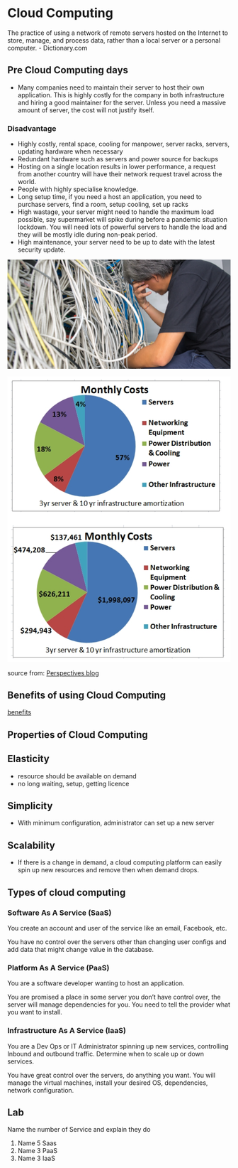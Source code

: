 # Cloud Computing

The practice of using a network of remote servers hosted on the Internet to store, manage, and process data, rather than a local server or a personal computer. - Dictionary.com

## Pre Cloud Computing days

- Many companies need to maintain their server to host their own application. This is highly costly for the company in both infrastructure and hiring a good maintainer for the server. Unless you need a massive amount of server, the cost will not justify itself.

### Disadvantage

- Highly costly, rental space, cooling for manpower, server racks, servers, updating hardware when necessary
- Redundant hardware such as servers and power source for backups
- Hosting on a single location results in lower performance, a request from another country will have their network request travel across the world.
- People with highly specialise knowledge.
- Long setup time, if you need a host an application, you need to purchase servers, find a room, setup cooling, set up racks
- High wastage, your server might need to handle the maximum load possible, say supermarket will spike during before a pandemic situation lockdown. You will need lots of powerful servers to handle the load and they will be mostly idle during non-peak period.
- High maintenance, your server need to be up to date with the latest security update.

![server-mess](_media/cloud_servermess.png)

![server-cost](_media/cloud_server_cost.png)

source from: [Perspectives blog](https://perspectives.mvdirona.com/2010/09/overall-data-center-costs/)

## Benefits of using Cloud Computing

[benefits](https://www.salesforce.com/products/platform/best-practices/benefits-of-cloud-computing/#)

## Properties of Cloud Computing

## Elasticity

- resource should be available on demand
- no long waiting, setup, getting licence

## Simplicity

- With minimum configuration, administrator can set up a new server

## Scalability

- If there is a change in demand, a cloud computing platform can easily spin up new resources and remove then when demand drops.

## Types of cloud computing

### Software As A Service (SaaS)

You create an account and user of the service like an email, Facebook, etc.

You have no control over the servers other than changing user configs and add data that might change value in the database.

### Platform As A Service (PaaS)

You are a software developer wanting to host an application.

You are promised a place in some server you don’t have control over, the server will manage dependencies for you. You need to tell the provider what you want to install.

### Infrastructure As A Service (IaaS)

You are a Dev Ops or IT Administrator spinning up new services, controlling Inbound and outbound traffic. Determine when to scale up or down services.

You have great control over the servers, do anything you want. You will manage the virtual machines, install your desired OS, dependencies, network configuration.

## Lab

Name the number of Service and explain they do

1. Name 5 Saas
2. Name 3 PaaS
3. Name 3 IaaS
